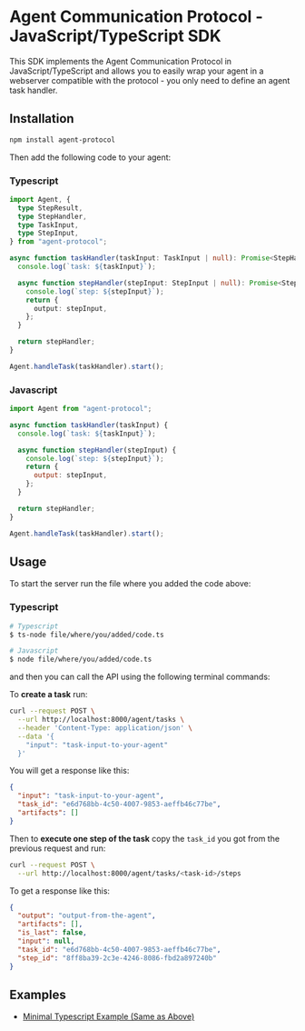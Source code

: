 # Agent Communication Protocol - JavaScript/TypeScript SDK

This SDK implements the Agent Communication Protocol in JavaScript/TypeScript and allows you to easily wrap your agent in a webserver compatible with the protocol - you only need to define an agent task handler.

## Installation

```bash
npm install agent-protocol
```

Then add the following code to your agent:

### Typescript

```typescript
import Agent, {
  type StepResult,
  type StepHandler,
  type TaskInput,
  type StepInput,
} from "agent-protocol";

async function taskHandler(taskInput: TaskInput | null): Promise<StepHandler> {
  console.log(`task: ${taskInput}`);

  async function stepHandler(stepInput: StepInput | null): Promise<StepResult> {
    console.log(`step: ${stepInput}`);
    return {
      output: stepInput,
    };
  }

  return stepHandler;
}

Agent.handleTask(taskHandler).start();
```

### Javascript

```javascript
import Agent from "agent-protocol";

async function taskHandler(taskInput) {
  console.log(`task: ${taskInput}`);

  async function stepHandler(stepInput) {
    console.log(`step: ${stepInput}`);
    return {
      output: stepInput,
    };
  }

  return stepHandler;
}

Agent.handleTask(taskHandler).start();
```

## Usage

To start the server run the file where you added the code above:

### Typescript

```bash
# Typescript
$ ts-node file/where/you/added/code.ts

# Javascript
$ node file/where/you/added/code.ts
```

and then you can call the API using the following terminal commands:

To **create a task** run:

```bash
curl --request POST \
  --url http://localhost:8000/agent/tasks \
  --header 'Content-Type: application/json' \
  --data '{
    "input": "task-input-to-your-agent"
  }'
```

You will get a response like this:

```json
{
  "input": "task-input-to-your-agent",
  "task_id": "e6d768bb-4c50-4007-9853-aeffb46c77be",
  "artifacts": []
}
```

Then to **execute one step of the task** copy the `task_id` you got from the previous request and run:

```bash
curl --request POST \
  --url http://localhost:8000/agent/tasks/<task-id>/steps
```

To get a response like this:

```json
{
  "output": "output-from-the-agent",
  "artifacts": [],
  "is_last": false,
  "input": null,
  "task_id": "e6d768bb-4c50-4007-9853-aeffb46c77be",
  "step_id": "8ff8ba39-2c3e-4246-8086-fbd2a897240b"
}
```

## Examples

- [Minimal Typescript Example (Same as Above)](./examples/minimal.ts)
